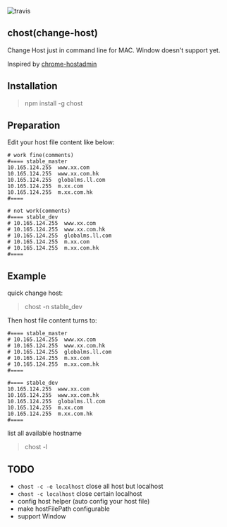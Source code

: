 ![travis](https://travis-ci.org/jerryni/chost.svg?branch=master)

## chost(change-host) 

Change Host just in command line for MAC. Window doesn't support yet.

Inspired by [chrome-hostadmin](https://github.com/tg123/chrome-hostadmin)

## Installation

> npm install -g chost

## Preparation

Edit your host file content like below:

``` 
# work fine(comments)
#==== stable_master
10.165.124.255  www.xx.com
10.165.124.255  www.xx.com.hk
10.165.124.255  globalms.ll.com
10.165.124.255  m.xx.com
10.165.124.255  m.xx.com.hk
#====

# not work(comments)
#==== stable_dev
# 10.165.124.255  www.xx.com
# 10.165.124.255  www.xx.com.hk
# 10.165.124.255  globalms.ll.com
# 10.165.124.255  m.xx.com
# 10.165.124.255  m.xx.com.hk
#====
```

## Example
quick change host:
> chost -n stable_dev

Then host file content turns to:
```
#==== stable_master
# 10.165.124.255  www.xx.com
# 10.165.124.255  www.xx.com.hk
# 10.165.124.255  globalms.ll.com
# 10.165.124.255  m.xx.com
# 10.165.124.255  m.xx.com.hk
#====

#==== stable_dev
10.165.124.255  www.xx.com
10.165.124.255  www.xx.com.hk
10.165.124.255  globalms.ll.com
10.165.124.255  m.xx.com
10.165.124.255  m.xx.com.hk
#====
```

list all available hostname
> chost -l

## TODO

- `chost -c -e localhost` close all host but localhost
- `chost -c localhost` close certain localhost
- config host helper (auto config your host file)
- make hostFilePath configurable
- support Window